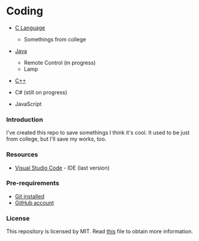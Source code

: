 # Coding
* [C 
Language](https://github.com/BarbaraAnger/Coding/tree/master/C_Language)
	- Somethings from college
* [Java](https://github.com/BarbaraAnger/Coding/tree/master/Java)
	- Remote Control (in progress)
	- Lamp
* [C++](https://github.com/BarbaraAnger/Coding/tree/master/Cpp)

* C# (still on progress)
* JavaScript

### Introduction
I've created this repo to save somethings I think it's cool. It used to 
be just from college, but I'll save my works, too.

### Resources
* [Visual Studio Code](https://visualstudio.microsoft.com/) - IDE (last 
version)
### Pre-requirements
* [Git installed](https://git-scm.com/downloads)
* [GitHub account](https://github.com/)

### License
This repository is licensed by MIT.
Read [this](https://github.com/BarbaraAnger/Coding/blob/master/LICENSE) file to obtain more information.
